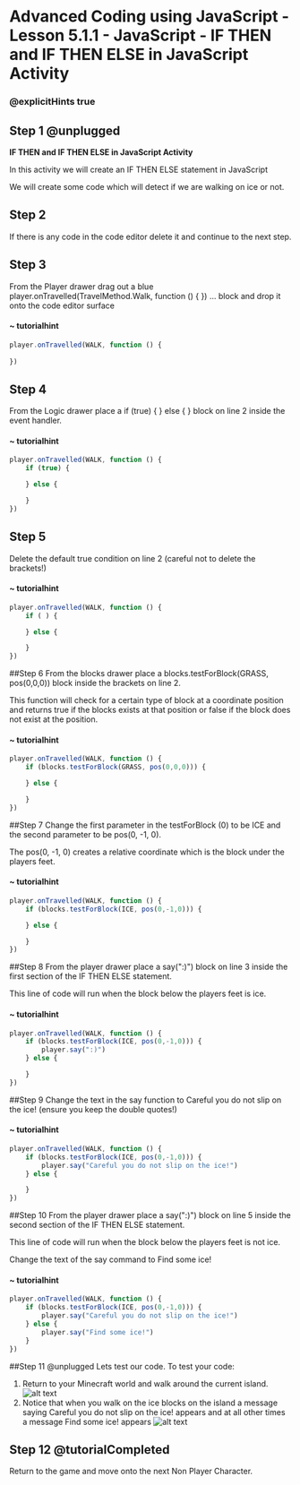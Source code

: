 # Advanced Coding using JavaScript - Lesson 5.1.1 - JavaScript - IF THEN and IF THEN ELSE in JavaScript Activity

### @explicitHints true

## Step 1 @unplugged
**IF THEN and IF THEN ELSE in JavaScript Activity**

In this activity we will create an IF THEN ELSE statement in JavaScript

We will create some code which will detect if we are walking on ice or not.

## Step 2
If there is any code in the code editor delete it and continue to the next step. 

## Step 3 
From the Player drawer drag out a blue player.onTravelled(TravelMethod.Walk, function () { }) ... block and drop it onto the code editor surface
#### ~ tutorialhint
```javascript
player.onTravelled(WALK, function () {
    
})
```

## Step 4 
From the Logic drawer place a if (true) { } else { } block on line 2 inside the event handler.
#### ~ tutorialhint
```javascript
player.onTravelled(WALK, function () {
    if (true) {

    } else {

    }
})
```

## Step 5
Delete the default true condition on line 2 (careful not to delete the brackets!)
#### ~ tutorialhint
```javascript
player.onTravelled(WALK, function () {
    if ( ) {

    } else {

    }
})
```

##Step 6
From the blocks drawer place a blocks.testForBlock(GRASS, pos(0,0,0)) block inside the brackets on line 2.

This function will check for a certain type of block at a coordinate position and returns true if the blocks exists at that position or false if the block does not exist at the position.
#### ~ tutorialhint
```javascript
player.onTravelled(WALK, function () {
    if (blocks.testForBlock(GRASS, pos(0,0,0))) {

    } else {

    }
})
```

##Step 7
Change the first parameter in the testForBlock (0) to be ICE and the second parameter to be pos(0, -1, 0).

The pos(0, -1, 0) creates a relative coordinate which is the block under the players feet.
#### ~ tutorialhint
```javascript
player.onTravelled(WALK, function () {
    if (blocks.testForBlock(ICE, pos(0,-1,0))) {

    } else {

    }
})
```

##Step 8
From the player drawer place a say(":)") block on line 3 inside the first section of the IF THEN ELSE statement.

This line of code will run when the block below the players feet is ice.
#### ~ tutorialhint
```javascript
player.onTravelled(WALK, function () {
    if (blocks.testForBlock(ICE, pos(0,-1,0))) {
        player.say(":)")
    } else {

    }
})
```

##Step 9
Change the text in the say function to Careful you do not slip on the ice! (ensure you keep the double quotes!)
#### ~ tutorialhint
```javascript
player.onTravelled(WALK, function () {
    if (blocks.testForBlock(ICE, pos(0,-1,0))) {
        player.say("Careful you do not slip on the ice!")
    } else {

    }
})
```

##Step 10
From the player drawer place a say(":)") block on line 5 inside the second section of the IF THEN ELSE statement.

This line of code will run when the block below the players feet is not ice.

Change the text of the say command to Find some ice!
#### ~ tutorialhint
```javascript
player.onTravelled(WALK, function () {
    if (blocks.testForBlock(ICE, pos(0,-1,0))) {
        player.say("Careful you do not slip on the ice!")
    } else {
        player.say("Find some ice!")
    }
})

```
##Step 11 @unplugged
Lets test our code.
To test your code:
1. Return to your Minecraft world and walk around the current island.
![alt text](https://advancedjs.codingcredentials.com/Lesson5/5.1.1/images/1.jpg?raw=true "Test")
2. Notice that when you walk on the ice blocks on the island a message saying Careful you do not slip on the ice! appears and at all other times a message Find some ice! appears
![alt text](https://advancedjs.codingcredentials.com/Lesson5/5.1.1/images/2.jpg?raw=true "Test")

## Step 12 @tutorialCompleted
Return to the game and move onto the next Non Player Character.